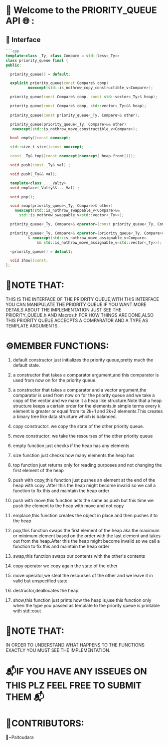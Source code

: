 # 🔗 Welcome to the PRIORITY_QUEUE API 🌐 :
## 🧩 Interface

```markdown
```cpp
template<class _Ty, class Compare = std::less<_Ty>>
class priority_queue final {
public:

  priority_queue() = default;

  explicit priority_queue(const Compare& comp)
		  noexcept(std::is_nothrow_copy_constructible_v<Compare>);

  priority_queue(const Compare& comp, const std::vector<_Ty>& heap);

  priority_queue(const Compare& comp, std::vector<_Ty>&& heap);
	
  priority_queue(const priority_queue<_Ty, Compare>& other);

  priority_queue(priority_queue<_Ty, Compare>&& other)
   noexcept(std::is_nothrow_move_constructible_v<Compare>);

  bool empty()const noexcept;

  std::size_t size()const noexcept;

  const _Ty& top()const noexcept(noexcept(_heap.front()));

  void push(const _Ty& val) ;

  void push(_Ty&& val);

  template<class ..._Valty>
  void emplace(_Valty&&..._Val) ;

  void pop();

  void swap(priority_queue<_Ty, Compare>& other)
    noexcept(std::is_nothrow_swappable_v<Compare>&&
      std::is_nothrow_swappable_v<std::vector<_Ty>>);

  priority_queue<_Ty, Compare>& operator=(const priority_queue<_Ty, Compare>& other)& ;

  priority_queue<_Ty, Compare>& operator=(priority_queue<_Ty, Compare>&& other)
		  & noexcept(std::is_nothrow_move_assignable_v<Compare>
			  && std::is_nothrow_move_assignable_v<std::vector<_Ty>>);

  ~priority_queue() = default;

  void show()const;
};


```
# 📝NOTE THAT:
THIS IS THE INTERFACE OF THE PRIORITY QUEUE,WITH THIS INTERFACE YOU CAN MANIPULATE THE PRIORITY QUEUE.IF YOU WANT MORE DETAILS ABOUT THE IMPLEMENTATION JUST SEE THE PRIORITY_QUEUE.h AND Macros.h FOR HOW THINGS ARE DONE,ALSO THIS PRIORITY QUEUE ACCECPTS A COMPARATOR AND A TYPE AS TEMPLATE ARGUMENTS.

# ⚙️MEMBER FUNCTIONS:
1) default constructor just initializes the priority queue,pretty much the default state.

2) a constructor that takes a comparator argument,and  this comparator is used from now on for the priority queue.

3) a constructor that takes a comparator and a vector argument,the comparator is used from now on for the priority queue and we take a copy of the vector and we make it a heap like structure.Note that a heap structure keeps a certain order for the elements,in simple terms every k element is greater or equal from its 2k+1 and 2k+2 elements.This creates  a binary tree like  data structure which is balanced.

4) copy constructor: we copy the state of the other priority queue.

5) move constructor: we take the resourses of the other priority queue

6) empty function just checks if the heap has any elements

7) size function just checks how many elements the heap has

8) top function just returns only for reading purposes and not changing the first element of the heap

9) push with copy,this function just pushes an element at the end of the heap with copy .After this the heap might become invalid so we call a function to fix this and maintain the heap order

10) push with move,this function acts the same as push but this time we push the element to the heap with move and not copy

11) emplace,this function creates the object in place and then pushes it to the heap

12) pop,this function swaps the first element of the heap aka the maximum or minimum element based on the order with the last element and takes out from the heap.After this the heap might become invalid so we call a function to fix this and maintain the heap order

13) swap,this function swaps our contents with the other's contents

14) copy operator we copy again the state of the other

15) move operator,we steal the resourses of the other and we leave it in valid but unspecified state

16) destructor,deallocates the heap

17) show,this function just prints how the heap is,use this function only when the type you passed as template to the priority queue is printable with std::cout

# 📝NOTE THAT:
IN ORDER TO UNDERSTAND WHAT HAPPENS TO THE FUNCTIONS EXACTLY YOU MUST SEE THE IMPLEMENTATION.
# 📬IF YOU HAVE ANY ISSEUES ON THIS PLZ FEEL FREE TO SUBMIT THEM 📬
# 👥CONTRIBUTORS:
🎨~Paltoudara
